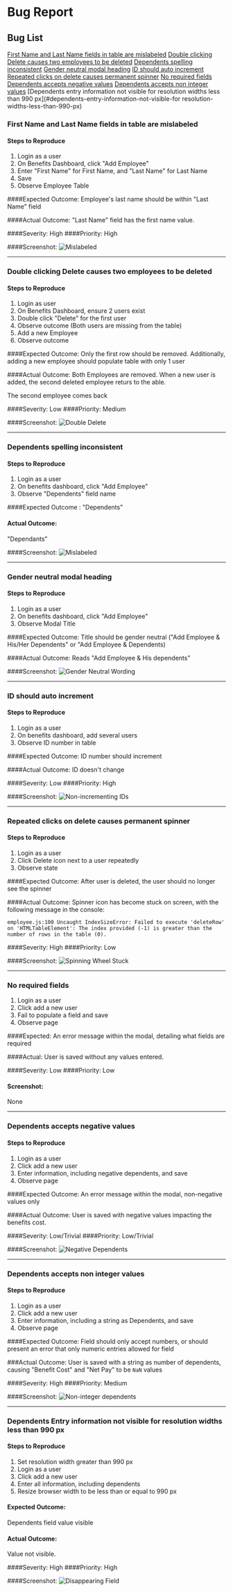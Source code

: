 # Bug Report

## Bug List
[First Name and Last Name fields in table are mislabeled](#first-name-and-last-name-fields-in-table-are-mislabeled)
[Double clicking Delete causes two employees to be deleted](#double-clicking-delete-causes-two-employees-to-be-deleted)
[Dependents spelling inconsistent](#dependents-spelling-inconsistent)
[Gender neutral modal heading](#gender-neutral-modal-heading)
[ID should auto increment](#id-should-auto-increment)
[Repeated clicks on delete causes permanent spinner](#repeated-clicks-on-delete-causes-permanent-spinner)
[No required fields](#no-required-fields)
[Dependents accepts negative values](#dependents-accepts-negative-values)
[Dependents accepts non integer values](#dependents-accepts-non-integer-values)
[Dependents entry information not visible for resolution widths less than 990 px](#dependents-entry-information-not-visible-for resolution-widths-less-than-990-px)




### First Name and Last Name fields in table are mislabeled
#### Steps to Reproduce
1. Login as a user
1. On Benefits Dashboard, click "Add Employee"
1. Enter "First Name" for First Name, and "Last Name" for Last Name
1. Save
1. Observe Employee Table

####Expected Outcome:
Employee's last name should be within "Last Name" field

####Actual Outcome: 
"Last Name" field has the first name value.

####Severity: 
High
####Priority:
High

####Screenshot:
![Mislabeled](images/last_name_column_has_first_name.png)

---

### Double clicking Delete causes two employees to be deleted
#### Steps to Reproduce
1. Login as user
1. On Benefits Dashboard, ensure 2 users exist
1. Double click "Delete" for the first user
1. Observe outcome (Both users are missing from the table)
1. Add a new Employee
1. Observe outcome 

####Expected Outcome: 
Only the first row should be removed. Additionally, adding a new employee should populate table with only 1 user

####Actual Outcome: 
Both Employees are removed. When a new user is added, the second deleted employee returs to the able.

The second employee comes back

####Severity: 
Low
####Priority:
Medium

####Screenshot:
![Double Delete](images/double_delete.gif)

---

### Dependents spelling inconsistent
#### Steps to Reproduce
1. Login as a user
1. On benefits dashboard, click "Add Employee"
1. Observe "Dependents" field name

####Expected Outcome :
"Dependents"

#### Actual Outcome: 
"Dependants"

####Screenshot:
![Mislabeled](images/dependents_misspelled.png)

---

### Gender neutral modal heading 
#### Steps to Reproduce
1. Login as a user
1. On benefits dashboard, click "Add Employee"
1. Observe Modal Title

####Expected Outcome: 
Title should be gender neutral ("Add Employee & His/Her Dependents" or "Add Employee & Dependents)

####Actual Outcome: 
Reads "Add Employee & His dependents" 

####Screenshot:
![Gender Neutral Wording](images/gender_neutral.png)

---

### ID should auto increment
#### Steps to Reproduce
1. Login as a user
1. On benefits dashboard, add several users
1. Observe ID number in table

####Expected Outcome: 
ID number should increment

####Actual Outcome: 
ID doesn't change

####Severity: 
Low
####Priority:
High

####Screenshot:
![Non-incrementing IDs](images/ids_not_incremented.png)

---

### Repeated clicks on delete causes permanent spinner
#### Steps to Reproduce
1. Login as a user
1. Click Delete icon next to a user repeatedly
1. Observe state

####Expected Outcome: 
After user is deleted, the user should no longer see the spinner

####Actual Outcome: 
Spinner icon has become stuck on screen, with the following message in the console:

`employee.js:100 Uncaught IndexSizeError: Failed to execute 'deleteRow' on 'HTMLTableElement': The index provided (-1) is greater than the number of rows in the table (0).`

####Severity: 
High
####Priority:
Low

####Screenshot:
![Spinning Wheel Stuck](images/spinning_wheel_stuck.gif)

---

### No required fields
1. Login as a user
1. Click add a new user
1. Fail to populate a field and save
1. Observe page

####Expected: 
An error message within the modal, detailing what fields are required

####Actual: 
User is saved without any values entered.

####Severity: 
Low
####Priority:
Low

#### Screenshot:
None

---

### Dependents accepts negative values
#### Steps to Reproduce
1. Login as a user
1. Click add a new user
1. Enter information, including negative dependents, and save
1. Observe page

####Expected Outcome: 
An error message within the modal, non-negative values only

####Actual Outcome: 
User is saved with negative values impacting the benefits cost.

####Severity: 
Low/Trivial
####Priority:
Low/Trivial

####Screenshot:
![Negative Dependents](images/negative_dependents.png)

---

### Dependents accepts non integer values
#### Steps to Reproduce
1. Login as a user
1. Click add a new user
1. Enter information, including a string as Dependents, and save
1. Observe page

####Expected Outcome: 
Field should only accept numbers, or should present an error that only numeric entries allowed for field

###Actual Outcome: 
User is saved with a string as number of dependents, causing "Benefit Cost" and "Net Pay" to be `NaN` values

####Severity: 
High
####Priority:
Medium

####Screenshot:
![Non-integer dependents](images/noninteger_dependents.png)

---

### Dependents Entry information not visible for resolution widths less than 990 px
#### Steps to Reproduce
1. Set resolution width greater than 990 px
1. Login as a user
1. Click add a new user
1. Enter all information, including dependents
1. Resize browser width to be less than or equal to 990 px

#### Expected Outcome:
Dependents field value visible

#### Actual Outcome:
Value not visible.

####Severity: 
High
####Priority:
High

####Screenshot:
![Disappearing Field](images/dependents_field_value_disappears.gif)